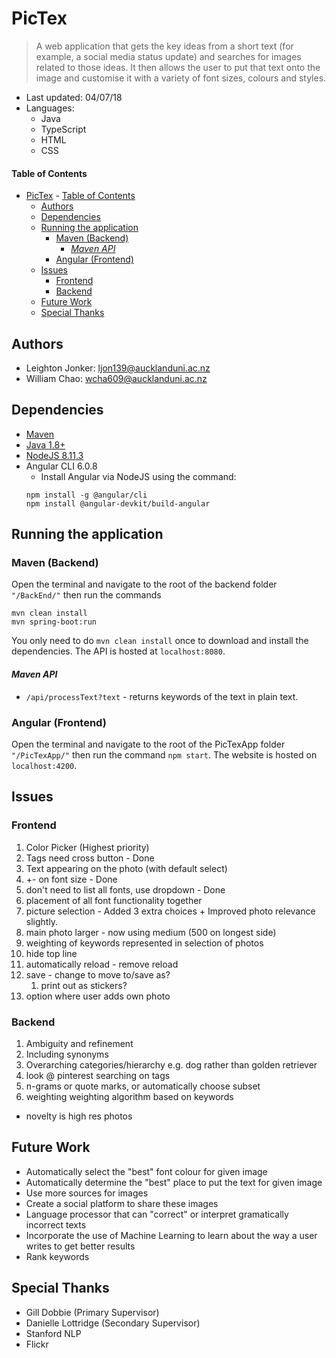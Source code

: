 # PicTex
> A web application that gets the key ideas from a short text (for example, a social media status update) and searches for images related to those ideas. It then allows the user to put that text onto the image and customise it with a variety of font sizes, colours and styles.

+ Last updated: 04/07/18
+ Languages: 
    + Java
    + TypeScript
    + HTML
    + CSS

#### Table of Contents
- [PicTex](#pictex)
            - [Table of Contents](#table-of-contents)
    - [Authors](#authors)
    - [Dependencies](#dependencies)
    - [Running the application](#running-the-application)
        - [Maven (Backend)](#maven-backend)
            - [*Maven API*](#maven-api)
        - [Angular (Frontend)](#angular-frontend)
    - [Issues](#issues)
        - [Frontend](#frontend)
        - [Backend](#backend)
    - [Future Work](#future-work)
    - [Special Thanks](#special-thanks)


## Authors
+ Leighton Jonker: <ljon139@aucklanduni.ac.nz>
+ William Chao: <wcha609@aucklanduni.ac.nz>

## Dependencies
+ [Maven](https://maven.apache.org/download.cgi)
+ [Java 1.8+](http://www.oracle.com/technetwork/java/javase/downloads/jdk8-downloads-2133151.html)
+ [NodeJS 8.11.3](https://nodejs.org/en/)
+ Angular CLI 6.0.8
    + Install Angular via NodeJS using the command:
    ```
    npm install -g @angular/cli
    npm install @angular-devkit/build-angular
    ```

## Running the application

### Maven (Backend)
Open the terminal and navigate to the root of the backend folder `"/BackEnd/"` then run the commands
```
mvn clean install
mvn spring-boot:run
```
You only need to do `mvn clean install` once to download and install the dependencies. The API is hosted at `localhost:8080`.

#### *Maven API*
+ `/api/processText?text` - returns keywords of the text in plain text.

### Angular (Frontend)
Open the terminal and navigate to the root of the PicTexApp folder `"/PicTexApp/"` then run the command `npm start`. The website is hosted on `localhost:4200`.

## Issues
### Frontend
1. Color Picker (Highest priority)
2. Tags need cross button - Done
3. Text appearing on the photo (with default select)
4. +- on font size - Done
5. don't need to list all fonts, use dropdown - Done
6. placement of all font functionality together
7. picture selection - Added 3 extra choices + Improved photo relevance slightly.
8. main photo larger  - now using medium (500 on longest side)
9. weighting of keywords represented in selection of photos
10. hide top line
11. automatically reload - remove reload
12. save - change to move to/save as?
    1.  print out as stickers?
13. option where user adds own photo

### Backend
1. Ambiguity and refinement
2. Including synonyms
3. Overarching categories/hierarchy e.g. dog rather than golden retriever
4. look @ pinterest searching on tags
5. n-grams or quote marks, or automatically choose subset
6. weighting weighting algorithm based on keywords

+ novelty is high res photos

## Future Work
+ Automatically select the "best" font colour for given image
+ Automatically determine the "best" place to put the text for given image
+ Use more sources for images
+ Create a social platform to share these images
+ Language processor that can "correct" or interpret gramatically incorrect texts
+ Incorporate the use of Machine Learning to learn about the way a user writes to get better results
+ Rank keywords

## Special Thanks
+ Gill Dobbie (Primary Supervisor)
+ Danielle Lottridge (Secondary Supervisor)
+ Stanford NLP
+ Flickr

